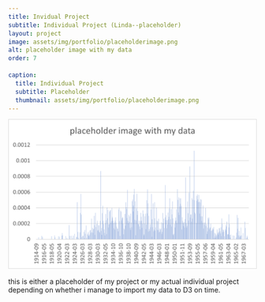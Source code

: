 ```yaml
---
title: Invidual Project
subtitle: Individual Project (Linda--placeholder)
layout: project
image: assets/img/portfolio/placeholderimage.png
alt: placeholder image with my data
order: 7

caption:
  title: Individual Project
  subtitle: Placeholder
  thumbnail: assets/img/portfolio/placeholderimage.png
---
```


<div style="text-align: center">
  <img alt="My Image" src="https://github.com/digbmc/coll-news-site/blob/main/assets/img/portfolio/placeholderimage.png?raw=true"/>
</div>

this is either a placeholder of my project or my actual individual project depending on whether i manage to import my data to D3 on time.
